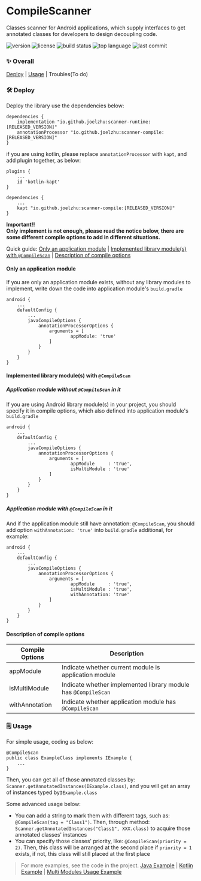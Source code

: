 # CompileScanner
Classes scanner for Android applications, which supply interfaces to get annotated classes for developers to design decoupling code.

![version](https://img.shields.io/maven-central/v/io.github.joelzhu/scanner-runtime?color=blue&label=version&style=for-the-badge)
![license](https://img.shields.io/github/license/JoelZhu/CompileScanner?style=for-the-badge)
![build status](https://img.shields.io/github/actions/workflow/status/JoelZhu/CompileScanner/android.yml?branch=main&style=for-the-badge)
![top language](https://img.shields.io/github/languages/top/JoelZhu/CompileScanner?color=orange&style=for-the-badge)
![last commit](https://img.shields.io/github/last-commit/JoelZhu/CompileScanner?color=pink&label=commited&style=for-the-badge)

### ✨ Overall
<a href="#%EF%B8%8F-deploy">Deploy</a> | <a href="#%EF%B8%8F-usage">Usage</a> | Troubles(To do)

### 🛠️ Deploy
Deploy the library use the dependencies below:
```
dependencies {
    implementation "io.github.joelzhu:scanner-runtime:[RELEASED_VERSION]"
    annotationProcessor "io.github.joelzhu:scanner-compile:[RELEASED_VERSION]"
}
```
if you are using kotlin, please replace ```annotationProcessor``` with ```kapt```, and add plugin together, as below:
```
plugins {
    ...
    id 'kotlin-kapt'
}

dependencies {
    ...
    kapt "io.github.joelzhu:scanner-compile:[RELEASED_VERSION]"
}
```

**Important!!  
Only implement is not enough, please read the notice below, there are some different compile options to add in different situations.**

Quick guide: <a href="#only-an-application-module">Only an application module</a> | <a href="#implemented-library-modules-with-compilescan">Implemented library module(s) with ```@CompileScan```</a> | <a href="#description-of-compile-options">Description of compile options</a>

#### Only an application module
If you are only an application module exists, without any library modules to implement, write down the code into application module's ```build.gradle```
```
android {
    ...
    defaultConfig {
        ...
        javaCompileOptions {
            annotationProcessorOptions {
                arguments = [
                        appModule: 'true'
                ]
            }
        }
    }
}
```

#### Implemented library module(s) with ```@CompileScan```
##### Application module without ```@CompileScan``` in it
If you are using Android library module(s) in your project, you should specify it in compile options, which also defined into application module's ```build.gradle```
```
android {
    ...
    defaultConfig {
        ...
        javaCompileOptions {
            annotationProcessorOptions {
                arguments = [
                        appModule     : 'true',
                        isMultiModule : 'true'
                ]
            }
        }
    }
}
```
##### Application module with ```@CompileScan``` in it
And if the application module still have annotation: ```@CompileScan```, you should add option ```withAnnotation: 'true'``` into ```build.gradle``` additional, for example:
```
android {
    ...
    defaultConfig {
        ...
        javaCompileOptions {
            annotationProcessorOptions {
                arguments = [
                        appModule     : 'true',
                        isMultiModule : 'true',
                        withAnnotation: 'true'
                ]
            }
        }
    }
}
```
#### Description of compile options
|Compile Options|Description|
|----|----|
|appModule|Indicate whether current module is application module|
|isMultiModule|Indicate whether implemented library module has ```@CompileScan```|
|withAnnotation|Indicate whether application module has ```@CompileScan```|
### 🗒️ Usage
For simple usage, coding as below:
```
@CompileScan
public class ExampleClass implements IExample {
    ...
}
```
Then, you can get all of those annotated classes by: ```Scanner.getAnnotatedInstances(IExample.class)```, and you will get an array of instances typed by```IExample.class```

Some advanced usage below:
* You can add a string to mark them with different tags, such as: ```@CompileScan(tag = "Class1")```. Then, through method: ```Scanner.getAnnotatedInstances("Class1", XXX.class)``` to acquire those annotated classes' instances
* You can specify those classes' priority, like: ```@CompileScan(priority = 2)```. Then, this class will be arranged at the second place if ```priority = 1``` exists, if not, this class will still placed at the first place
> For more examples, see the code in the project. [Java Example](https://github.com/JoelZhu/CompileScanner/tree/main/app_sample_java) | [Kotlin Example](https://github.com/JoelZhu/CompileScanner/tree/main/app_sample_kotlin) | [Multi Modules Usage Example](https://github.com/JoelZhu/CompileScanner/tree/main/app_sample_multimodule_app)
